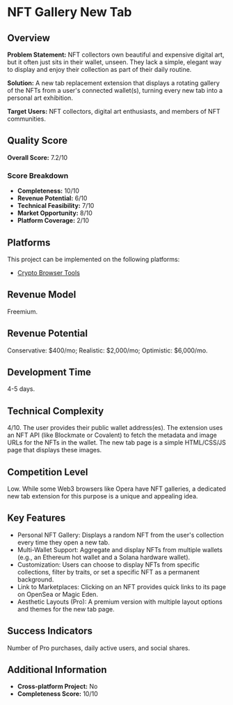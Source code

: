 # NFT Gallery New Tab

## Overview
**Problem Statement:** NFT collectors own beautiful and expensive digital art, but it often just sits in their wallet, unseen. They lack a simple, elegant way to display and enjoy their collection as part of their daily routine.

**Solution:** A new tab replacement extension that displays a rotating gallery of the NFTs from a user's connected wallet(s), turning every new tab into a personal art exhibition.

**Target Users:** NFT collectors, digital art enthusiasts, and members of NFT communities.

## Quality Score
**Overall Score:** 7.2/10

### Score Breakdown
- **Completeness:** 10/10
- **Revenue Potential:** 6/10
- **Technical Feasibility:** 7/10
- **Market Opportunity:** 8/10
- **Platform Coverage:** 2/10

## Platforms
This project can be implemented on the following platforms:
- [Crypto Browser Tools](./platforms/crypto-browser-tools/)

## Revenue Model
Freemium.

## Revenue Potential
Conservative: $400/mo; Realistic: $2,000/mo; Optimistic: $6,000/mo.

## Development Time
4-5 days.

## Technical Complexity
4/10. The user provides their public wallet address(es). The extension uses an NFT API (like Blockmate or Covalent) to fetch the metadata and image URLs for the NFTs in the wallet. The new tab page is a simple HTML/CSS/JS page that displays these images.

## Competition Level
Low. While some Web3 browsers like Opera have NFT galleries, a dedicated new tab extension for this purpose is a unique and appealing idea.

## Key Features
- Personal NFT Gallery: Displays a random NFT from the user's collection every time they open a new tab.
- Multi-Wallet Support: Aggregate and display NFTs from multiple wallets (e.g., an Ethereum hot wallet and a Solana hardware wallet).
- Customization: Users can choose to display NFTs from specific collections, filter by traits, or set a specific NFT as a permanent background.
- Link to Marketplaces: Clicking on an NFT provides quick links to its page on OpenSea or Magic Eden.
- Aesthetic Layouts (Pro): A premium version with multiple layout options and themes for the new tab page.

## Success Indicators
Number of Pro purchases, daily active users, and social shares.

## Additional Information
- **Cross-platform Project:** No
- **Completeness Score:** 10/10
